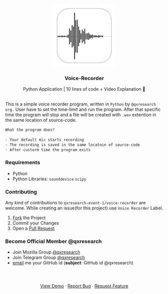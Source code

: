  <br />
<p align="center">
  <a href="https://github.com/othneildrew/Best-README-Template">
    <img src="https://github.com/xiaowuc2/xiaowuc2/blob/master/source/vo.png" alt="Logo" width="200" height="200">
  </a>

  <h3 align="center">Voice-Recorder</h3>

  <p align="center">
    Python Application | 10 lines of code + Video Explanation 🧭
    <br>
    <br />
  </p>
</p>

This is a simple voice recorder program, written in `Python` by `@qxresearch org.` User have to set the time-limit and run the program. After that specific time the program will stop and a file will be created with `.wav` extention in the same location of source-code.

```
What the program does? 

- Your default mic starts recording
- The recording is saved in the same locatoin of source-code
- After custorm time the program exits
``` 
 
### Requirements

* Python
* Python Libraries: `sounddevice` `scipy`

### Contributing

Any kind of contributions to `qxresearch-event-1/voice-recorder` are welcome. While creating an issue(for this project) use `Voice Recorder` Label.

1. [Fork](https://github.com/qxresearch/qxresearch-event-1/fork) the Project
2. Commit your Changes
3. Open a [Pull Request](https://github.com/qxresearch/qxresearch-event-1/pulls)

### Become Official Member @qxresearch

* Join Mozilla Group [@qxresearch](https://community.mozilla.org/en/groups/qx-research/)
* Join Telegram Group [@qxresearch](https://t.me/qxresearch)
* <a href = "mailto: rohitmandal814566@gmail.com">email</a> me your GitHub id (**subject**: GitHub id @qxresearch)


<h3 align="center"></h3>

  <p align="center">
    <br>
    <br/>
    <a href="https://www.youtube.com/channel/UCX7oe66V8zyFpAJyMfPL9VA">View Demo</a>
    ·
    <a href="https://github.com/qxresearch/qxresearch-event-1/issues">Report Bug</a>
    ·
    <a href="https://github.com/qxresearch/qxresearch-event-1/issues">Request Feature</a>
    <br>
    <br />
  </p>
</p>
